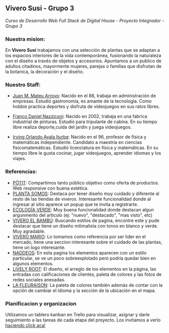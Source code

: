 ## Vivero Susi - Grupo 3
*Curso de Desarrollo Web Full Stack de Digital House - Proyecto Integrador - Grupo 3*

### Nuestra mision:
En **Vivero Susi** trabajamos con una selección de plantas que se adaptan a los espacios interiores de la vida contemporánea, fusionando la naturaleza con el diseño a través de objetos y accesorios. Apuntamos a un publico de adultos citadinos, mayormente mujeres, parejas o familias que disfrutan de la botanica, la decoración y el diseño.

### Nuestro Staff:

- [Juan M. Mateu Arroyo](https://github.com/JuaMateu/): Nacido en el 88, trabaja en administración de empresas. Estudió gastronomía, es amante de la tecnología. Como hobbie practica deportes y disfruta de videojuegos en sus ratos libres.

- [Franco Daniel Nazziconi](https://github.com/Franconzz/): Nacido en 2002, trabaja en una fabrica industrial de pinturas. Estudió para tripulante de cabina. En su tiempo libre realiza deporte,cuida del jardin y juega videojuegos. 

- [Irving Orlando Ayala Iturbe](https://github.com/ioai2610): Nacido en el 96, profesor de física y matemáticas independiente. Candidato a maestría en ciencias fisicomatemáticas. Estudió licenciatura en física y matemáticas. En su tiempo libre le gusta cocinar, jugar videojuegos, aprender idiomas y los viajes.
<!---
falta agregar a Pato que ya no está con nosotros :c
--->

### Referencias:
- [PÖTIT](https://potit.com.ar/): Compartimos tanto público objetivo como oferta de productos. Web responsive con buena estética. 
- [PLANTA SOMOS](https://plantasomos.com/): Destaca por tener diseño muy cuidado y diferente al resto de las tiendas de viveros. Interesante funcionalidad donde al ingresar al sitio aparece un popup que te invita a registrarte.
- [ECOLOGÍA VERDE](https://www.ecologiaverde.com/): Muy buena funcionalidad donde destacan algun argunmento del articulo (ej: "nuevo", "destacado", "mas visto", etc)
- [VIVERO EL BAMBÚ](https://www.viveroelbambu.com.ar/): Buscando estilos de pagina, encontre este y pude destacar que tiene un diseño milimalista con tonos en blanco y verde. Muy agradable.
- [VIVERO MARIO](https://tienda.viveromario.com.ar/):  Lo tomamos como referencia por ser lider en el mercado, tiene una seccion interesante sobre el cuidado de las plantas, tiene un logo interesante.
- [NADDEOS](https://naddeos.com/): En esta pagina los elementos aparecen con un estilo particular, se ve un poco sobreexplotado pero podría quedar bien en algunos elementos.
- [LIVELY ROOT](https://www.livelyroot.com): El diseño, el arreglo de los elementos en la página, las entradas con calificaciones de clientes, paleta de colores y las fotos de redes sociales anexadas. 
- [LA FLEURAISON](https://lafleuraison.ca): La paleta de colores también además de contar con la opción de cambiar el idioma y la sección de la ubicación en el mapa.

### Planificacion y organizacion

Utilizamos un tablero kanban en Trello para visualizar, asignar y darle seguimiento a las tareas de cada etapa del proyecto.
Los invitamos a verlo [haciendo click aca!](https://trello.com/b/pRBxCwUR/proyecto-integrador-grupo-3)
